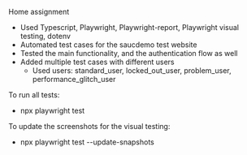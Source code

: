 Home assignment

- Used Typescript, Playwright, Playwright-report, Playwright visual testing, dotenv
- Automated test cases for the saucdemo test website
- Tested the main functionality, and the authentication flow as well
- Added multiple test cases with different users
    - Used users:  standard_user, locked_out_user, problem_user, performance_glitch_user

To run all tests:
- npx playwright test 

To update the screenshots for the visual testing: 
- npx playwright test --update-snapshots  